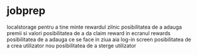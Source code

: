 # jobprep
localstorage pentru a tine minte rewardul zilnic
posibilitatea de a adauga premii si valori
posibilitatea de a da claim reward in ecranul rewards
posibilitatea de a adauga ce se face in ziua aia
log-in screen
posibilitatea de a crea utilizator nou
posibilitatea de a sterge utilizator